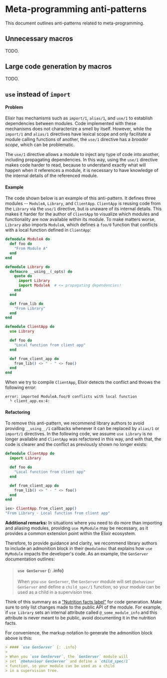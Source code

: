 # Meta-programming anti-patterns

This document outlines anti-patterns related to meta-programming.

## Unnecessary macros

TODO.

## Large code generation by macros

TODO.

## `use` instead of `import`

#### Problem

Elixir has mechanisms such as `import/1`, `alias/1`, and `use/1` to establish dependencies between modules. Code implemented with these mechanisms does not characterize a smell by itself. However, while the `import/1` and `alias/1` directives have lexical scope and only facilitate a module calling functions of another, the `use/1` directive has a *broader scope*, which can be problematic.

The `use/1` directive allows a module to inject any type of code into another, including propagating dependencies. In this way, using the `use/1` directive makes code harder to read, because to understand exactly what will happen when it references a module, it is necessary to have knowledge of the internal details of the referenced module.

#### Example

The code shown below is an example of this anti-pattern. It defines three modules -- `ModuleA`, `Library`, and `ClientApp`. `ClientApp` is reusing code from the `Library` via the `use/1` directive, but is unaware of its internal details. This makes it harder for the author of `ClientApp` to visualize which modules and functionality are now available within its module. To make matters worse, `Library` also imports `ModuleA`, which defines a `foo/0` function that conflicts with a local function defined in `ClientApp`:

```elixir
defmodule ModuleA do
  def foo do
    "From Module A"
  end
end
```

```elixir
defmodule Library do
  defmacro __using__(_opts) do
    quote do
      import Library
      import ModuleA  # <= propagating dependencies!
    end
  end

  def from_lib do
    "From Library"
  end
end
```

```elixir
defmodule ClientApp do
  use Library

  def foo do
    "Local function from client app"
  end

  def from_client_app do
    from_lib() <> " - " <> foo()
  end
end
```

When we try to compile `ClientApp`, Elixir detects the conflict and throws the following error:

```
error: imported ModuleA.foo/0 conflicts with local function
  └ client_app.ex:4:
```

#### Refactoring

To remove this anti-pattern, we recommend library authors to avoid providing `__using__/1` callbacks whenever it can be replaced by `alias/1` or `import/1` directives. In the following code, we assume `use Library` is no longer available and `ClientApp` was refactored in this way, and with that, the code is clearer and the conflict as previously shown no longer exists:

```elixir
defmodule ClientApp do
  import Library

  def foo do
    "Local function from client app"
  end

  def from_client_app do
    from_lib() <> " - " <> foo()
  end
end
```

```elixir
iex> ClientApp.from_client_app()
"From Library - Local function from client app"
```

**Additional remarks:** In situations where you need to do more than importing and aliasing modules, providing `use MyModule` may be necessary, as it provides a common extension point within the Elixir ecosystem.

Therefore, to provide guidance and clarity, we recommend library authors to include an admonition block in their `@moduledoc` that explains how `use MyModule` impacts the developer's code. As an example, the `GenServer` documentation outlines:

> #### `use GenServer` {: .info}
>
> When you `use GenServer`, the `GenServer` module will
> set `@behaviour GenServer` and define a `child_spec/1`
> function, so your module can be used as a child
> in a supervision tree.

Think of this summary as a ["Nutrition facts label"](https://en.wikipedia.org/wiki/Nutrition_facts_label) for code generation. Make sure to only list changes made to the public API of the module. For example, if `use Library` sets an internal attribute called `@_some_module_info` and this attribute is never meant to be public, avoid documenting it in the nutrition facts.

For convenience, the markup notation to generate the admonition block above is this:

```markdown
> #### `use GenServer` {: .info}
>
> When you `use GenServer`, the `GenServer` module will
> set `@behaviour GenServer` and define a `child_spec/1`
> function, so your module can be used as a child
> in a supervision tree.
```

